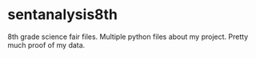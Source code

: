 # sentanalysis8th
8th grade science fair files. Multiple python files about my project. Pretty much proof of my data. 
